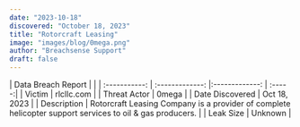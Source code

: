 ```yaml
---
date: "2023-10-18"
discovered: "October 18, 2023"
title: "Rotorcraft Leasing"
image: "images/blog/0mega.png"
author: "Breachsense Support"
draft: false
---
```


| Data Breach Report           |              | 
| :-----------: | :-------------:     |:-------------:    | :-----:|
| Victim      | rlcllc.com      | 
| Threat Actor      | 0mega      | 
| Date Discovered      | Oct 18, 2023      | 
| Description      | Rotorcraft Leasing Company is a provider of complete helicopter support services to oil & gas producers.      | 
| Leak Size      | Unknown      | 

